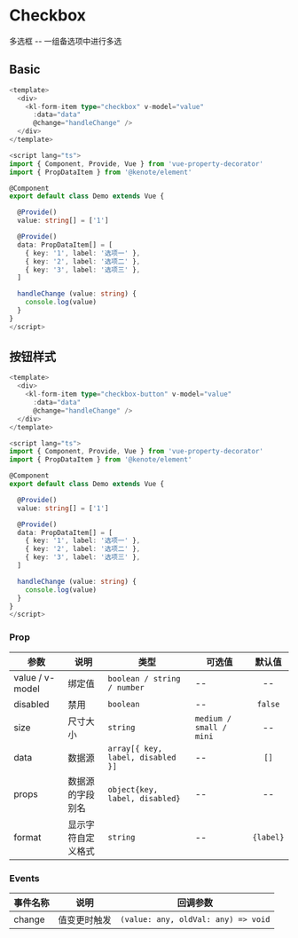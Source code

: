 # Checkbox

多选框 -- 一组备选项中进行多选

## Basic

<dc-checkbox-basic />

```ts
<template>
  <div>
    <kl-form-item type="checkbox" v-model="value" 
      :data="data"
      @change="handleChange" />
  </div>
</template>

<script lang="ts">
import { Component, Provide, Vue } from 'vue-property-decorator'
import { PropDataItem } from '@kenote/element'

@Component
export default class Demo extends Vue {

  @Provide()
  value: string[] = ['1']

  @Provide()
  data: PropDataItem[] = [
    { key: '1', label: '选项一' },
    { key: '2', label: '选项二' },
    { key: '3', label: '选项三' },
  ]

  handleChange (value: string) {
    console.log(value)
  }
}
</script>
```

## 按钮样式

<dc-checkbox-button />

```ts
<template>
  <div>
    <kl-form-item type="checkbox-button" v-model="value" 
      :data="data"
      @change="handleChange" />
  </div>
</template>

<script lang="ts">
import { Component, Provide, Vue } from 'vue-property-decorator'
import { PropDataItem } from '@kenote/element'

@Component
export default class Demo extends Vue {

  @Provide()
  value: string[] = ['1']

  @Provide()
  data: PropDataItem[] = [
    { key: '1', label: '选项一' },
    { key: '2', label: '选项二' },
    { key: '3', label: '选项三' },
  ]

  handleChange (value: string) {
    console.log(value)
  }
}
</script>
```

### Prop

| 参数 | 说明 | 类型 | 可选值 | 默认值 |
| ------ | ------ | ------ | ------ | :------: |
| value / v-model | 绑定值 | `boolean / string / number` | -- | -- |
| disabled | 禁用 | `boolean` | -- | `false` |
| size | 尺寸大小 | `string` | `medium / small / mini` | -- |
| data | 数据源 | `array[{ key, label, disabled }]` | -- | `[]` |
| props | 数据源的字段别名 | `object{key, label, disabled}` | -- | -- |
| format | 显示字符自定义格式 | `string` | -- | `{label}`

### Events

| 事件名称 | 说明 | 回调参数 |
| ------ | ------ | ------ |
| change | 值变更时触发 | `(value: any, oldVal: any) => void` |